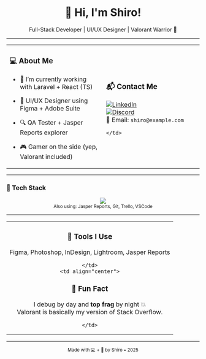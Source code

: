 <h1 align="center">👋 Hi, I'm Shiro!</h1>
<p align="center">Full-Stack Developer | UI/UX Designer | Valorant Warrior 🎯</p>

---

<table>
  <tr>
    <td width="50%">
      
### 💻 About Me
- 🔭 I’m currently working with Laravel + React (TS)
- 🎨 UI/UX Designer using Figma + Adobe Suite
- 🔍 QA Tester + Jasper Reports explorer
- 🎮 Gamer on the side (yep, Valorant included)

    </td>
    <td width="50%">
      
### 📬 Contact Me
[![LinkedIn](https://img.shields.io/badge/LinkedIn-%230077B5.svg?&style=flat-square&logo=linkedin&logoColor=white)](https://www.linkedin.com/in/cristine-joy-san-juan/)  
[![Discord](https://img.shields.io/badge/Discord-%40bughunter.exe-7289DA?style=flat-square&logo=discord&logoColor=white)](https://discord.com)  
📧 Email: `shiro@example.com`  

    </td>
  </tr>
</table>

---

### 🧠 Tech Stack

<div align="center">
  <img src="https://skillicons.dev/icons?i=html,css,js,ts,react,tailwind,laravel,mysql,figma,photoshop,lightroom,indesign" />
  <br />
  <sub>Also using: Jasper Reports, Git, Trello, VSCode</sub>
</div>

---

<table>
  <tr>
    <td align="center">
      
### 🎨 Tools I Use
Figma, Photoshop, InDesign, Lightroom, Jasper Reports

    </td>
    <td align="center">
      
### 🧩 Fun Fact
I debug by day and **top frag** by night 💥  
Valorant is basically my version of Stack Overflow.

    </td>
  </tr>
</table>

---

<div align="center">
  <sup>Made with 💻 + 🎨 by Shiro • 2025</sup>
</div>
